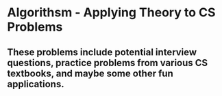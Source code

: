 # Algorithsm - Applying Theory to CS Problems
## These problems include potential interview questions, practice problems from various CS textbooks, and maybe some other fun applications.
